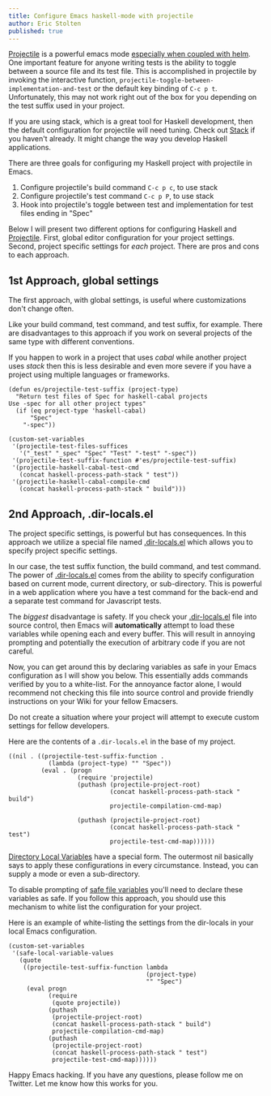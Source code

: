 ```yaml
---
title: Configure Emacs haskell-mode with projectile
author: Eric Stolten
published: true
---
```


[Projectile](http://batsov.com/projectile/) is a powerful emacs mode
[especially when coupled with helm](http://tuhdo.github.io/helm-projectile.html). One
important feature for anyone writing tests is the ability to toggle
between a source file and its test file. This is accomplished in
projectile by invoking the interactive function,
`projectile-toggle-between-implementation-and-test` or the default key
binding of `C-c p t`. Unfortunately, this may not work right out of
the box for you depending on the test suffix used in your project.

If you are using stack, which is a great tool for Haskell development,
then the default configuration for projectile will need tuning. Check
out [Stack](https://github.com/commercialhaskell/stack) if you haven't
already. It might change the way you develop Haskell applications.

There are three goals for configuring my Haskell project with
projectile in Emacs.

1. Configure projectile's build command `C-c p c`, to use stack
1. Configure projectile's test command `C-c p P`, to use stack
1. Hook into projectile's toggle between test and implementation for test files ending in "Spec"

Below I will present two different options for configuring Haskell and
[Projectile](http://batsov.com/projectile/). First, global editor
configuration for your project settings. Second, project specific
settings for _each_ project. There are pros and cons to each approach.

## 1st Approach, global settings

The first approach, with global settings, is useful where
customizations don't change often.

Like your build command, test command, and test suffix, for
example. There are disadvantages to this approach if you work on
several projects of the same type with different conventions.

If you happen to work in a project that uses _cabal_ while another
project uses _stack_ then this is less desirable and even more severe
if you have a project using multiple languages or frameworks.

~~~ {.sourceCode .lisp}
(defun es/projectile-test-suffix (project-type)
  "Return test files of Spec for haskell-cabal projects
Use -spec for all other project types"
  (if (eq project-type 'haskell-cabal)
      "Spec"
    "-spec"))

(custom-set-variables
 '(projectile-test-files-suffices
   '("_test" "_spec" "Spec" "Test" "-test" "-spec"))
 '(projectile-test-suffix-function #'es/projectile-test-suffix)
 '(projectile-haskell-cabal-test-cmd
   (concat haskell-process-path-stack " test"))
 '(projectile-haskell-cabal-compile-cmd
   (concat haskell-process-path-stack " build")))
~~~

## 2nd Approach, .dir-locals.el

The project specific settings, is powerful but has consequences. In
this approach we utilize a special file named
[.dir-locals.el](http://www.gnu.org/software/emacs/manual/html_node/emacs/Directory-Variables.html#Directory-Variables)
which allows you to specify project specific settings.

In our case, the test suffix function, the build command, and test
command. The power of
[.dir-locals.el](http://www.gnu.org/software/emacs/manual/html_node/emacs/Directory-Variables.html#Directory-Variables)
comes from the ability to specify configuration based on current mode,
current directory, or sub-directory. This is powerful in a web
application where you have a test command for the back-end and a
separate test command for Javascript tests.

The _biggest_ disadvantage is safety. If you check your
[.dir-locals.el](http://www.gnu.org/software/emacs/manual/html_node/emacs/Directory-Variables.html#Directory-Variables)
file into source control, then Emacs will **automatically** attempt to
load these variables while opening each and every buffer. This will
result in annoying prompting and potentially the execution of
arbitrary code if you are not careful.

Now, you can get around this by declaring variables as safe in your
Emacs configuration as I will show you below. This essentially adds
commands verified by you to a white-list. For the annoyance factor
alone, I would recommend not checking this file into source control
and provide friendly instructions on your Wiki for your fellow
Emacsers.

Do not create a situation where your project will attempt to execute
custom settings for fellow developers.

Here are the contents of a `.dir-locals.el` in the base of my project.

~~~ {.sourceCode .lisp}
((nil . ((projectile-test-suffix-function .
           (lambda (project-type) "" "Spec"))
         (eval . (progn
                   (require 'projectile)
                   (puthash (projectile-project-root)
                            (concat haskell-process-path-stack " build")
                            projectile-compilation-cmd-map)

                   (puthash (projectile-project-root)
                            (concat haskell-process-path-stack " test")
                            projectile-test-cmd-map))))))
~~~

[Directory Local Variables](http://www.gnu.org/software/emacs/manual/html_node/emacs/Directory-Variables.html#Directory-Variables)
have a special form. The outermost nil basically says to apply these
configurations in every circumstance. Instead, you can supply a mode
or even a sub-directory.

To disable prompting of
[safe file variables](http://www.gnu.org/software/emacs/manual/html_node/emacs/Safe-File-Variables.html#Safe-File-Variables)
you'll need to declare these variables as safe. If you follow this
approach, you should use this mechanism to white list the
configuration for your project.

Here is an example of white-listing the settings from the dir-locals in
your local Emacs configuration.

~~~ {.sourceCode .lisp}
(custom-set-variables
 '(safe-local-variable-values
   (quote
    ((projectile-test-suffix-function lambda
                                      (project-type)
                                      "" "Spec")
     (eval progn
           (require
            (quote projectile))
           (puthash
            (projectile-project-root)
            (concat haskell-process-path-stack " build")
            projectile-compilation-cmd-map)
           (puthash
            (projectile-project-root)
            (concat haskell-process-path-stack " test")
            projectile-test-cmd-map))))))

~~~

Happy Emacs hacking. If you have any questions, please follow me on
Twitter. Let me know how this works for you.
